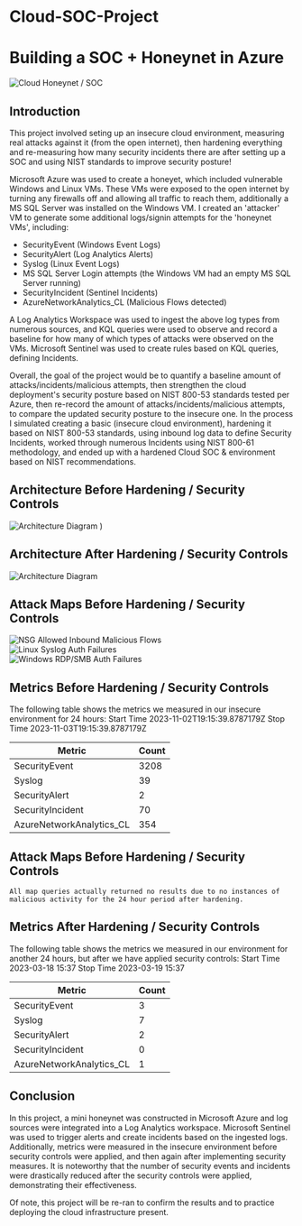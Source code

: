 # Cloud-SOC-Project

# Building a SOC + Honeynet in Azure
![Cloud Honeynet / SOC](https://github.com/pkure/Cloud-SOC-Project/assets/108906109/9ed0af00-d4cd-4837-9ef3-f9637890b4de)





## Introduction

This project involved seting up an insecure cloud environment, measuring real attacks against it (from the open internet), then hardening everything and re-measuring how many security incidents there are after setting up a SOC and using NIST standards to improve security posture!

Microsoft Azure was used to create a honeyet, which included vulnerable Windows and Linux VMs. These VMs were exposed to the open internet by turning any firewalls off and allowing all traffic to reach them, additionally a MS SQL Server was installed on the Windows VM. I created an 'attacker' VM to generate some additional logs/signin attempts for the 'honeynet VMs', including:

- SecurityEvent (Windows Event Logs)
- SecurityAlert (Log Analytics Alerts)
- Syslog (Linux Event Logs)
- MS SQL Server Login attempts (the Windows VM had an empty MS SQL Server running)
- SecurityIncident (Sentinel Incidents)
- AzureNetworkAnalytics_CL (Malicious Flows detected)

A Log Analytics Workspace was used to ingest the above log types from numerous sources, and KQL queries were used to observe and record a baseline for how many of which types of attacks were observed on the VMs. Microsoft Sentinel was used to create rules based on KQL queries, defining Incidents. 

Overall, the goal of the project would be to quantify a baseline amount of attacks/incidents/malicious attempts, then strengthen the cloud deployment's security posture based on NIST 800-53 standards tested per Azure, then re-record the amount of attacks/incidents/malicious attempts, to compare the updated security posture to the insecure one. In the process I simulated creating a basic (insecure cloud environment), hardening it based on NIST 800-53 standards, using inbound log data to define Security Incidents, worked through numerous Incidents using NIST 800-61 methodology, and ended up with a hardened Cloud SOC & environment based on NIST recommendations.


## Architecture Before Hardening / Security Controls
![Architecture Diagram](https://github.com/pkure/Cloud-SOC-Project/assets/108906109/79b6a7ff-9d1d-4eab-9bf2-d44c6ebffc62)
)

## Architecture After Hardening / Security Controls
![Architecture Diagram](https://github.com/pkure/Cloud-SOC-Project/assets/108906109/db60f6a9-ee22-4302-877d-a0d345564243)

## Attack Maps Before Hardening / Security Controls
![NSG Allowed Inbound Malicious Flows](https://github.com/pkure/Cloud-SOC-Project/assets/108906109/7d5de7dd-62e0-4bc7-836e-3ac08a11e896)<br>
![Linux Syslog Auth Failures](https://github.com/pkure/Cloud-SOC-Project/assets/108906109/d836299e-fc66-43af-ab92-fd55b7b5fbe1)<br>
![Windows RDP/SMB Auth Failures](https://github.com/pkure/Cloud-SOC-Project/assets/108906109/d238fcaa-8bb6-4d5d-bf23-d5ef22c895b7)<br>

## Metrics Before Hardening / Security Controls

The following table shows the metrics we measured in our insecure environment for 24 hours:
Start Time 2023-11-02T19:15:39.8787179Z
Stop Time 2023-11-03T19:15:39.8787179Z

| Metric                   | Count
| ------------------------ | -----
| SecurityEvent            | 3208
| Syslog                   | 39
| SecurityAlert            | 2
| SecurityIncident         | 70
| AzureNetworkAnalytics_CL | 354

## Attack Maps Before Hardening / Security Controls

```All map queries actually returned no results due to no instances of malicious activity for the 24 hour period after hardening.```

## Metrics After Hardening / Security Controls

The following table shows the metrics we measured in our environment for another 24 hours, but after we have applied security controls:
Start Time 2023-03-18 15:37
Stop Time	2023-03-19 15:37

| Metric                   | Count
| ------------------------ | -----
| SecurityEvent            | 3
| Syslog                   | 7
| SecurityAlert            | 2
| SecurityIncident         | 0
| AzureNetworkAnalytics_CL | 1

## Conclusion

In this project, a mini honeynet was constructed in Microsoft Azure and log sources were integrated into a Log Analytics workspace. Microsoft Sentinel was used to trigger alerts and create incidents based on the ingested logs. Additionally, metrics were measured in the insecure environment before security controls were applied, and then again after implementing security measures. It is noteworthy that the number of security events and incidents were drastically reduced after the security controls were applied, demonstrating their effectiveness.

Of note, this project will be re-ran to confirm the results and to practice deploying the cloud infrastructure present.
